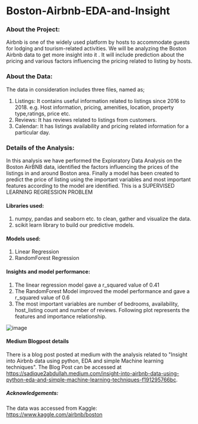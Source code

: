 # Boston-Airbnb-EDA-and-Insight

### About the Project:

Airbnb is one of the widely used platform by hosts to accommodate guests for lodging and tourism-related activities.
We will be analyzing the Boston Airbnb data to get more insight into it . It will include prediction about the pricing and various factors influencing the pricing related to listing by hosts.


### About the Data:

The data in consideration includes three files, named as;
1. Listings: It contains useful information related to listings since 2016 to 2018. e.g. Host information, pricing, amenities, location, property type,ratings, price etc.
2. Reviews: It has reviews related to listings from customers.
3. Calendar: It has listings availability and pricing related information for a particular day.

### Details of the Analysis:

In this analysis we have performed the Exploratory Data Analysis on the Boston AirBNB data, identified the factors influencing the prices of the listings in and around Boston area. Finally a model has been created to predict the price of listing using the important variables and most important features according to the model are identified. This is a SUPERVISED LEARNING REGRESSION PROBLEM

#### Libraries used:
1. numpy, pandas and seaborn etc. to clean, gather and visualize the data. 
2. scikit learn library to build our predictive models.

#### Models used:
1. Linear Regression
2. RandomForest Regression

#### Insights and model performance:

1. The linear regression model gave a r_squared value of 0.41
2. The RandomForest Model improved the model performance and gave a r_squared value of 0.6
3. The most important variables are number of bedrooms, availability, host_listing count and number of reviews. Following plot represents the features and importance relationship.

![image](https://user-images.githubusercontent.com/77229486/120884969-ee4a9980-c603-11eb-8317-eedabe0e8bd4.png)



#### Medium Blogpost details

There is a blog post posted at medium with the analysis related to "Insight into Airbnb data using python, EDA and simple Machine learning techniques". The Blog Post can be accessed at https://sadique2abdullah.medium.com/insight-into-airbnb-data-using-python-eda-and-simple-machine-learning-techniques-f191295766bc.


##### Acknowledgements:
The data was accessed from Kaggle: https://www.kaggle.com/airbnb/boston
